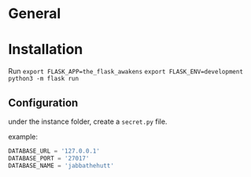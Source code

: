 
# General

# Installation
Run
`export FLASK_APP=the_flask_awakens`
`export FLASK_ENV=development`
`python3 -m flask run`

## Configuration
under the instance folder, create a `secret.py` file.

example:

```py
DATABASE_URL = '127.0.0.1'
DATABASE_PORT = '27017'
DATABASE_NAME = 'jabbathehutt'
```
